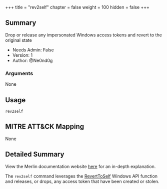 +++
title = "rev2self"
chapter = false
weight = 100
hidden = false
+++

## Summary

Drop or release any impersonated Windows access tokens and revert to the original state

- Needs Admin: False
- Version: 1
- Author: @Ne0nd0g

### Arguments

None

## Usage

```
rev2self
```

## MITRE ATT&CK Mapping

None

## Detailed Summary

View the Merlin documentation website [here](https://merlin-c2.readthedocs.io/en/latest/server/menu/agents.html#token-rev2self)
for an in-depth explanation.

The `rev2self` command leverages the [RevertToSelf](https://docs.microsoft.com/en-us/windows/win32/api/securitybaseapi/nf-securitybaseapi-reverttoself)
Windows API function and releases, or drops, any access token that have been created or stolen.

